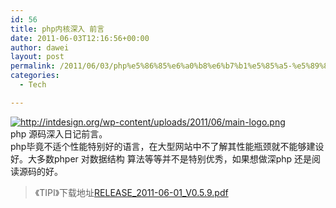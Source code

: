 ```yaml
---
id: 56
title: php内核深入 前言
date: 2011-06-03T12:16:56+00:00
author: dawei
layout: post
permalink: /2011/06/03/php%e5%86%85%e6%a0%b8%e6%b7%b1%e5%85%a5-%e5%89%8d%e8%a8%80/
categories:
  - Tech

---
```

[](/wp-content/uploads/2011/06/main-logo.png)<a href="/wp-content/uploads/2011/06/main-logo.png" target="_blank"><img id="" src="http://m1.img.libdd.com/farm3/d/2012/0306/12/DOWNLOADFAILAAAAAAAAAAAAAAAAAAAA_B500_900_200_80.PNG" alt="http://intdesign.org/wp-content/uploads/2011/06/main-logo.png" /></a>  
php 源码深入日记前言。  
php毕竟不适个性能特别好的语言，在大型网站中不了解其性能瓶颈就不能够建设好。大多数phper 对数据结构 算法等等并不是特别优秀，如果想做深php 还是阅读源码的好。  


> 《TIPI》下载地址[RELEASE\_2011-06-01\_V0.5.9.pdf](http://www.php-internal.com/releases/RELEASE_2011-06-01_V0.5.9.pdf)</p>
